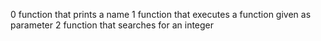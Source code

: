 0 function that prints a name
1 function that executes a function given as parameter
2 function that searches for an integer
